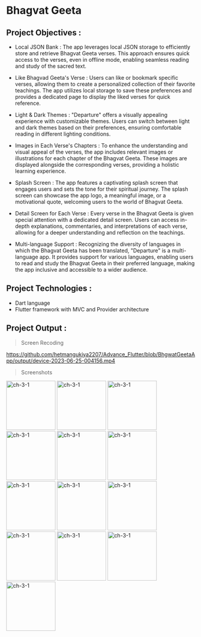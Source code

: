 # Bhagvat Geeta

## Project Objectives :
- Local JSON Bank : The app leverages local JSON storage to efficiently store and retrieve
Bhagvat Geeta verses. This approach ensures quick access to the verses, even in offline mode,
enabling seamless reading and study of the sacred text.

- Like Bhagvad Geeta's Verse : Users can like or bookmark specific verses, allowing them to
create a personalized collection of their favorite teachings. The app utilizes local storage to save
these preferences and provides a dedicated page to display the liked verses for quick reference.

- Light & Dark Themes : "Departure" offers a visually appealing experience with customizable
themes. Users can switch between light and dark themes based on their preferences, ensuring
comfortable reading in different lighting conditions.

- Images in Each Verse's Chapters : To enhance the understanding and visual appeal of the
verses, the app includes relevant images or illustrations for each chapter of the Bhagvat Geeta.
These images are displayed alongside the corresponding verses, providing a holistic learning
experience.

- Splash Screen : The app features a captivating splash screen that engages users and sets the tone
for their spiritual journey. The splash screen can showcase the app logo, a meaningful image, or
a motivational quote, welcoming users to the world of Bhagvat Geeta.

- Detail Screen for Each Verse : Every verse in the Bhagvat Geeta is given special attention with
a dedicated detail screen. Users can access in-depth explanations, commentaries, and
interpretations of each verse, allowing for a deeper understanding and reflection on the
teachings.

- Multi-language Support : Recognizing the diversity of languages in which the Bhagvat Geeta
has been translated, "Departure" is a multi-language app. It provides support for various
languages, enabling users to read and study the Bhagvat Geeta in their preferred language,
making the app inclusive and accessible to a wider audience.

## Project Technologies :
- Dart language
- Flutter framework with MVC and Provider architecture

## Project Output :

> Screen Recoding

https://github.com/hetmangukiya2207/Advance_Flutter/blob/BhgwatGeetaApp/output/device-2023-06-25-004156.mp4

> Screenshots

<img width="131" alt="ch-3-1" src="https://github.com/hetmangukiya2207/Advance_Flutter/assets/114165239/1fe6afc2-31dc-4fb7-9b04-0ac538d0b212">

<img width="131" alt="ch-3-1" src="https://github.com/hetmangukiya2207/Advance_Flutter/assets/114165239/3664ac2e-b68d-4692-8ef5-79f9090889f7">

<img width="131" alt="ch-3-1" src="https://github.com/hetmangukiya2207/Advance_Flutter/assets/114165239/3620e6ce-7bc2-4ff7-b75e-5ba281afafff">

<img width="131" alt="ch-3-1" src="https://github.com/hetmangukiya2207/Advance_Flutter/assets/114165239/fae875ca-3e11-474f-bf04-602d6e0ea1c9">

<img width="131" alt="ch-3-1" src="https://github.com/hetmangukiya2207/Advance_Flutter/assets/114165239/cf445a1c-d704-4fe9-be69-09472f0694f7">

<img width="131" alt="ch-3-1" src="https://github.com/hetmangukiya2207/Advance_Flutter/assets/114165239/b60ab381-8b50-4591-8bd8-8335c28e53d3">

<img width="131" alt="ch-3-1" src="https://github.com/hetmangukiya2207/Advance_Flutter/assets/114165239/f6de3393-bbee-48a2-951f-f483798d058a">

<img width="131" alt="ch-3-1" src="https://github.com/hetmangukiya2207/Advance_Flutter/assets/114165239/fdb23b1c-ae42-420e-a457-233ea39597fc">

<img width="131" alt="ch-3-1" src="https://github.com/hetmangukiya2207/Advance_Flutter/assets/114165239/36898bb2-0c41-4f3f-b1b5-bbdc81e62a2e">

<img width="131" alt="ch-3-1" src="https://github.com/hetmangukiya2207/Advance_Flutter/assets/114165239/d7dff70d-5a5f-4beb-bead-662347811db7">

<img width="131" alt="ch-3-1" src="https://github.com/hetmangukiya2207/Advance_Flutter/assets/114165239/4289df22-e769-4d63-8d7f-445315db0d16">

<img width="131" alt="ch-3-1" src="https://github.com/hetmangukiya2207/Advance_Flutter/assets/114165239/8bc31fa4-f24f-406b-a43a-fb5bb3388767">

<img width="131" alt="ch-3-1" src="https://github.com/hetmangukiya2207/Advance_Flutter/assets/114165239/393169d8-ccaf-4792-a2ba-d08a339593f8">
